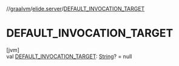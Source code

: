 //[graalvm](../../index.md)/[elide.server](index.md)/[DEFAULT_INVOCATION_TARGET](-d-e-f-a-u-l-t_-i-n-v-o-c-a-t-i-o-n_-t-a-r-g-e-t.md)

# DEFAULT_INVOCATION_TARGET

[jvm]\
val [DEFAULT_INVOCATION_TARGET](-d-e-f-a-u-l-t_-i-n-v-o-c-a-t-i-o-n_-t-a-r-g-e-t.md): [String](https://kotlinlang.org/api/latest/jvm/stdlib/kotlin/-string/index.html)? = null
